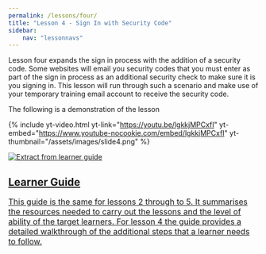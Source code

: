 ```yaml
---
permalink: /lessons/four/
title: "Lesson 4 - Sign In with Security Code"
sidebar:
    nav: "lessonnavs"
---
```


Lesson four expands the sign in process with the addition of a security code. Some websites will email you security codes that you must enter as part of the sign in process as an additional security check to make sure it is you signing in. This lesson will run through such a scenario and make use of your temporary training email account to receive the security code.

The following is a demonstration of the lesson

{% include yt-video.html yt-link="https://youtu.be/lgkkjMPCxfI" yt-embed="https://www.youtube-nocookie.com/embed/lgkkjMPCxfI" yt-thumbnail="/assets/images/slide4.png" %}
<br>
<div class="lesson-container">
<a class="lessonlink" href="{{ 'assets/downloads/Lesson2345-LearnerGuide.docx' | relative_url }}">
<div class="lesson-wrapper-flex">
<div class="lesson-img">
<img src="{{ 'assets/images/learner_guide.png' | relative_url }}"  alt="Extract from learner guide"></div>
<div class="lesson-text">
<h2 class="lesson-title">Learner Guide</h2>
<div class="lesson-desc" style="font-size:12pt">This guide is the same for lessons 2 through to 5. It summarises the resources needed to carry out the lessons and the level of ability of the target learners. For lesson 4 the guide provides a detailed walkthrough of the additional steps that a learner needs to follow. </div>
</div>
</div>
</a>
</div>
